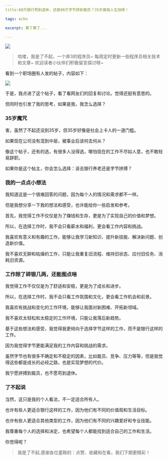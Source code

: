 ```yaml
---
title:60万银行苟到退休，还是80万字节拼到裁员？35岁面临人生抉择！

tags: echo

excerpt: 慕了慕了...

---
```


![](https://navtool.gitee.io/blog/assets/imgs/20230928/092800.png)

> 哈喽，我是了不起，一个奔3的程序员~
>每周定时更新一些程序员相关技术和文章~ 
>欢迎读者小伙伴们积极留言探讨呀~

看到一个职场圈有人发的帖子，内容如下：

![](https://navtool.gitee.io/blog/assets/imgs/20230928/092800.png)

于是，我点进了这个帖子，看了看网友们的回复和讨论。觉得还挺有意思的。

但同时也引发了我的思考，如果是我，我怎么选择？


### 35岁魔咒

害，虽然了不起还没到35岁，但35岁好像是社会上卡人的一道门槛。

如果现在公司没有混到中层，被事业后该何去何从？

像这个帖子，还有的选，有很多人没得选，哪怕现在的工作不尽如人意，也不敢轻易辞职。

如果你是这个帖主，你会怎么选择：该去银行养老还是字节拼搏？

### 我的一点点小想法

我知道这是一个很难回答的问题，因为每个人的情况和需求都不一样。

但是我想分享一下我的想法和感受，也许能给你一些启发和参考。

首先，我觉得工作不仅仅是为了赚钱和生存，更是为了实现自己的价值和梦想。

所以，在选择工作时，我不会只看薪水和福利，更会看工作内容和挑战。

我喜欢有意义和有趣的工作，能够让我学习新知识、提升新技能、解决新问题、创造新价值。

我不喜欢无聊和枯燥的工作，只能让我重复旧流程、维持旧状态、应付旧任务、消耗旧资源。

### 工作除了碎银几两，还能图点啥

我觉得工作不仅仅是为了舒适和安稳，更是为了成长和进步。

所以，在选择工作时，我不会只看工作氛围和文化，更会看工作机会和前景。

我喜欢有挑战和变化的工作环境，能够让我面对新困难、开拓新领域。

我不喜欢太轻松和太稳定的工作环境，只能让我落后新趋势。

基于这些想法和感受，我觉得我更倾向于选择字节这样的工作，而不是银行这样的工作。

因为我觉得字节更能满足我的工作内容和挑战的需求。

虽然字节也有很多不确定和不稳定的因素，比如裁员、竞争、压力等等，但是我觉得这些都是成长的必经之路，也是实现梦想的代价。

我宁愿拼搏到裁员，也不愿苟到退休。

### 了不起说

当然，这只是我的个人看法，不一定适合所有人。

也许有些人更适合银行这样的工作，因为他们有不同的价值观和生活目标。

也许有些人更适合其他类型的工作，因为他们有不同的兴趣爱好和专业技能。

我尊重每个人的选择和决定，也希望每个人都能找到适合自己的工作和生活。

你觉得呢？

> 我是了不起,感谢各位童鞋的：点赞、收藏和在看，我们下期更精彩！
